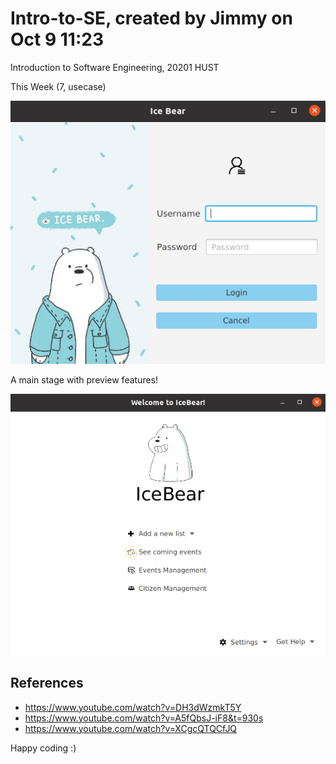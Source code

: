 # Intro-to-SE, created by Jimmy on Oct 9 11:23

Introduction to Software Engineering, 20201 HUST

This Week (7, usecase)

![Preview image](/Preview%20Images/Login.png)

A main stage with preview features!

![Preview image](/Preview%20Images/Main.png) 

## References

  - https://www.youtube.com/watch?v=DH3dWzmkT5Y
  - https://www.youtube.com/watch?v=A5fQbsJ-iF8&t=930s
  - https://www.youtube.com/watch?v=XCgcQTQCfJQ
  
Happy coding :)
